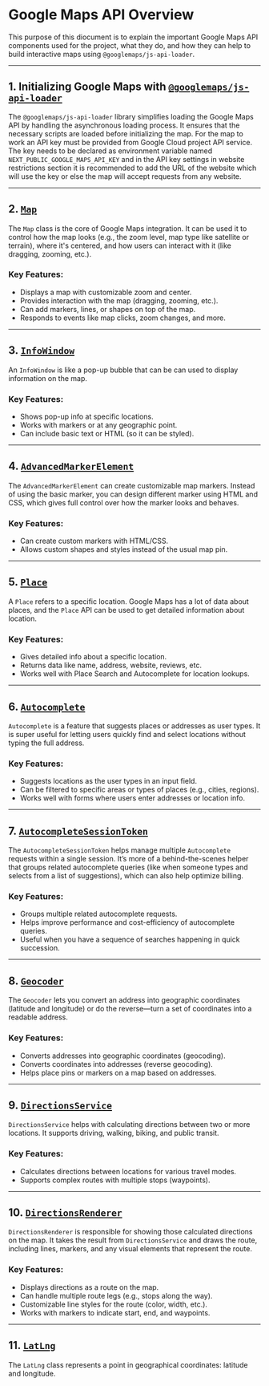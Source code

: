 # Google Maps API Overview

This purpose of this diocument is to explain the important Google Maps API components used for the project, what they do, and how they can help to build interactive maps using `@googlemaps/js-api-loader`.

---

## 1. Initializing Google Maps with [`@googlemaps/js-api-loader`](https://googlemaps.github.io/js-api-loader/index.html)

The `@googlemaps/js-api-loader` library simplifies loading the Google Maps API by handling the asynchronous loading process. It ensures that the necessary scripts are loaded before initializing the map. For the map to work an API key must be provided from Google Cloud project API service. The key needs to be declared as environment variable named `NEXT_PUBLIC_GOOGLE_MAPS_API_KEY` and in the API key settings in website restrictions section it is recommended to add the URL of the website which will use the key or else the map will accept requests from any website.

---

## 2. [`Map`](https://developers.google.com/maps/documentation/javascript/add-google-map)
The `Map` class is the core of Google Maps integration. It can be used it to control how the map looks (e.g., the zoom level, map type like satellite or terrain), where it's centered, and how users can interact with it (like dragging, zooming, etc.).

### Key Features:
- Displays a map with customizable zoom and center.
- Provides interaction with the map (dragging, zooming, etc.).
- Can add markers, lines, or shapes on top of the map.
- Responds to events like map clicks, zoom changes, and more.

---

## 3. [`InfoWindow`](https://developers.google.com/maps/documentation/javascript/infowindows)
An `InfoWindow` is like a pop-up bubble that can be can used to display information on the map. 

### Key Features:
- Shows pop-up info at specific locations.
- Works with markers or at any geographic point.
- Can include basic text or HTML (so it can be styled).

---

## 4. [`AdvancedMarkerElement`](https://developers.google.com/maps/documentation/javascript/advanced-markers/migration)
The `AdvancedMarkerElement` can create customizable map markers. Instead of using the basic marker, you can design different marker using HTML and CSS, which gives full control over how the marker looks and behaves.

### Key Features:
- Can create custom markers with HTML/CSS.
- Allows custom shapes and styles instead of the usual map pin.

---

## 5. [`Place`](https://developers.google.com/maps/documentation/javascript/place)
A `Place` refers to a specific location. Google Maps has a lot of data about places, and the `Place` API can be used to get detailed information about location.

### Key Features:
- Gives detailed info about a specific location.
- Returns data like name, address, website, reviews, etc.
- Works well with Place Search and Autocomplete for location lookups.

---

## 6. [`Autocomplete`](https://developers.google.com/maps/documentation/javascript/place-autocomplete-data)
`Autocomplete` is a feature that suggests places or addresses as user types. It is super useful for letting users quickly find and select locations without typing the full address.

### Key Features:
- Suggests locations as the user types in an input field.
- Can be filtered to specific areas or types of places (e.g., cities, regions).
- Works well with forms where users enter addresses or location info.

---

## 7. [`AutocompleteSessionToken`](https://developers.google.com/maps/documentation/javascript/place-autocomplete-data#session-tokens)
The `AutocompleteSessionToken` helps manage multiple `Autocomplete` requests within a single session. It’s more of a behind-the-scenes helper that groups related autocomplete queries (like when someone types and selects from a list of suggestions), which can also help optimize billing.

### Key Features:
- Groups multiple related autocomplete requests.
- Helps improve performance and cost-efficiency of autocomplete queries.
- Useful when you have a sequence of searches happening in quick succession.

---

## 8. [`Geocoder`](https://developers.google.com/maps/documentation/javascript/geocoding)
The `Geocoder` lets you convert an address into geographic coordinates (latitude and longitude) or do the reverse—turn a set of coordinates into a readable address.

### Key Features:
- Converts addresses into geographic coordinates (geocoding).
- Converts coordinates into addresses (reverse geocoding).
- Helps place pins or markers on a map based on addresses.

---

## 9. [`DirectionsService`](https://developers.google.com/maps/documentation/javascript/directions)
`DirectionsService` helps with calculating directions between two or more locations. It supports driving, walking, biking, and public transit.

### Key Features:
- Calculates directions between locations for various travel modes.
- Supports complex routes with multiple stops (waypoints).

---

## 10. [`DirectionsRenderer`](https://developers.google.com/maps/documentation/javascript/directions#RenderingDirections)
`DirectionsRenderer` is responsible for showing those calculated directions on the map. It takes the result from `DirectionsService` and draws the route, including lines, markers, and any visual elements that represent the route.

### Key Features:
- Displays directions as a route on the map.
- Can handle multiple route legs (e.g., stops along the way).
- Customizable line styles for the route (color, width, etc.).
- Works with markers to indicate start, end, and waypoints.

---

## 11. [`LatLng`](https://developers.google.com/maps/documentation/javascript/reference/coordinates)
The `LatLng` class represents a point in geographical coordinates: latitude and longitude.
